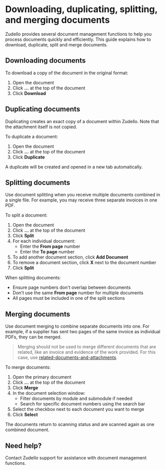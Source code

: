 # Downloading, duplicating, splitting, and merging documents

Zudello provides several document management functions to help you process documents quickly and efficiently. This guide explains how to download, duplicate, split and merge documents.

## Downloading documents

To download a copy of the document in the original format:

1. Open the document
2. Click **...** at the top of the document
3. Click **Download**

## Duplicating documents

Duplicating creates an exact copy of a document within Zudello. Note that the attachment itself is not copied.

To duplicate a document:

1. Open the document
2. Click **...** at the top of the document
3. Click **Duplicate**

A duplicate will be created and opened in a new tab automatically.

## Splitting documents

Use document splitting when you receive multiple documents combined in a single file. For example, you may receive three separate invoices in one PDF.

To split a document:

1. Open the document
2. Click **...** at the top of the document
3. Click **Split**
4. For each individual document:
    - Enter the **From page** number
    - Enter the **To page** number
5. To add another document section, click **Add Document**
6. To remove a document section, click **X** next to the document number
7. Click **Split**

When splitting documents:

- Ensure page numbers don't overlap between documents
- Don't use the same **From page** number for multiple documents
- All pages must be included in one of the split sections

## Merging documents

Use document merging to combine separate documents into one. For example, if a supplier has sent two pages of the same invoice as individual PDFs, they can be merged. 

> Merging should not be used to merge different documents that are related, like an invoice and evidence of the work provided. For this case, use [related-documents-and-attachments](related-documents-and-attachments.md).

To merge documents:

1. Open the primary document
2. Click **...** at the top of the document
3. Click **Merge**
4. In the document selection window:
    - Filter documents by module and submodule if needed
    - Search for specific document numbers using the search bar
5. Select the checkbox next to each document you want to merge
6. Click **Select**

The documents return to scanning status and are scanned again as one combined document.

## Need help?

Contact Zudello support for assistance with document management functions.